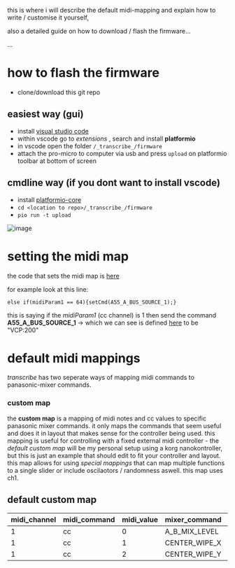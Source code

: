 this is where i will describe the default midi-mapping and explain how to write / customise it yourself,

also a detailed guide on how to download / flash the firmware...

...

# how to flash the firmware

- clone/download this git repo

## easiest way (gui)

- install [visual studio code](https://code.visualstudio.com/download)
- within vscode go to _extensions_ , search and install __platformio__
- in vscode open the folder `/_transcribe_/firmware`
- attach the pro-micro to computer via usb and press `upload` on platformio toolbar at bottom of screen

## cmdline way (if you dont want to install vscode)

- install [platformio-core](https://docs.platformio.org/en/latest/core/installation.html)
- `cd <location to repo>/_transcribe_/firmware`
- `pio run -t upload`

![image](https://user-images.githubusercontent.com/12017938/97863854-f6f28e80-1d07-11eb-9040-006e1a201af5.png)

# setting the midi map

the code that sets the midi map is [here](https://github.com/langolierz/_transcribe_/blob/master/firmware/src/main.cpp#L48-L89)

for example look at this line:

```
else if(midiParam1 == 64){setCmd(A55_A_BUS_SOURCE_1);}
```
this is saying if the _midiParam1_ (cc channel) is 1 then send the command __A55_A_BUS_SOURCE_1__ -> which we can see is defined [here](https://github.com/langolierz/_transcribe_/blob/master/firmware/src/commands.h#L182) to be "VCP:200"


# default midi mappings

_transcribe_ has two seperate ways of mapping midi commands to panasonic-mixer commands.

### custom map

the __custom map__ is a mapping of midi notes and cc values to specific panasonic mixer commands. it only maps the commands that seem useful and does it in layout that makes sense for the controller being used. this mapping is useful for controlling with a fixed external midi controller - the _default custom map_ will be my personal setup using a korg nanokontroller, but this is just an example that should edit to fit your controller and layout. this map allows for using _special mappings_ that can map multiple functions to a single slider or include oscilaotors / randomness aswell. this map uses ch1.

## default custom map

midi_channel | midi_command | midi_value | mixer_command | note
--- | --- | --- | --- | ---
1 | cc | 0 | A_B_MIX_LEVEL | -
1 | cc | 1 | CENTER_WIPE_X | -
1 | cc | 2 | CENTER_WIPE_Y | -
